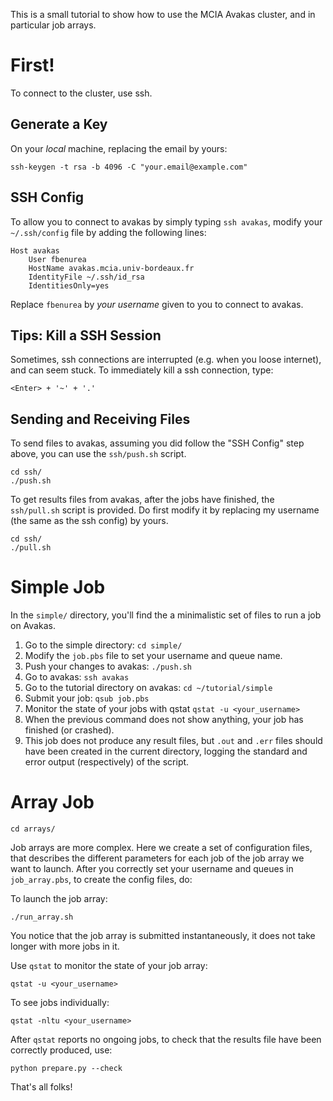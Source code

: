 This is a small tutorial to show how to use the MCIA Avakas cluster, and in particular job arrays.

# First!

To connect to the cluster, use ssh.

## Generate a Key

On your *local* machine, replacing the email by yours:
```
ssh-keygen -t rsa -b 4096 -C "your.email@example.com"
```

## SSH Config

To allow you to connect to avakas by simply typing `ssh avakas`, modify your `~/.ssh/config` file by adding the following lines:

```
Host avakas
    User fbenurea
    HostName avakas.mcia.univ-bordeaux.fr
    IdentityFile ~/.ssh/id_rsa
    IdentitiesOnly=yes
```

Replace `fbenurea` by *your username* given to you to connect to avakas.

## Tips: Kill a SSH Session

Sometimes, ssh connections are interrupted (e.g. when you loose internet), and can seem stuck. To immediately kill a ssh connection, type:

```
<Enter> + '~' + '.'
```

## Sending and Receiving Files

To send files to avakas, assuming you did follow the "SSH Config" step above, you can use the `ssh/push.sh` script.
```
cd ssh/
./push.sh
```

To get results files from avakas, after the jobs have finished, the `ssh/pull.sh` script is provided. Do first modify it by replacing my username (the same as the ssh config) by yours.
```
cd ssh/
./pull.sh
```


# Simple Job

In the `simple/` directory, you'll find the a minimalistic set of files to run a job on Avakas.

1. Go to the simple directory: `cd simple/`
2. Modify the `job.pbs` file to set your username and queue name.
3. Push your changes to avakas: `./push.sh`
4. Go to avakas: `ssh avakas`
5. Go to the tutorial directory on avakas: `cd ~/tutorial/simple`
6. Submit your job: `qsub job.pbs`
7. Monitor the state of your jobs with qstat `qstat -u <your_username>`
8. When the previous command does not show anything, your job has finished (or crashed).
9. This job does not produce any result files, but `.out` and `.err` files should have been created in the current directory, logging the standard and error output (respectively) of the script.

# Array Job

```
cd arrays/
```

Job arrays are more complex. Here we create a set of configuration files, that describes the different parameters for each job of the job array we want to launch. After you correctly set your username and queues in `job_array.pbs`, to create the config files, do:

To launch the job array:
```
./run_array.sh
```
You notice that the job array is submitted instantaneously, it does not take longer with more jobs in it.

Use `qstat` to monitor the state of your job array:
```
qstat -u <your_username>
```
To see jobs individually:
```
qstat -nltu <your_username>
```


After `qstat` reports no ongoing jobs, to check that the results file have been correctly produced, use:
```
python prepare.py --check
```

That's all folks!
